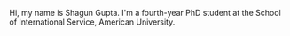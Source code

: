 Hi, my name is Shagun Gupta. I'm a fourth-year PhD student at the School of International Service, American University. 
<!---
shagunrgupta/shagunrgupta is a ✨ special ✨ repository because its `README.md` (this file) appears on your GitHub profile.
You can click the Preview link to take a look at your changes.
--->
